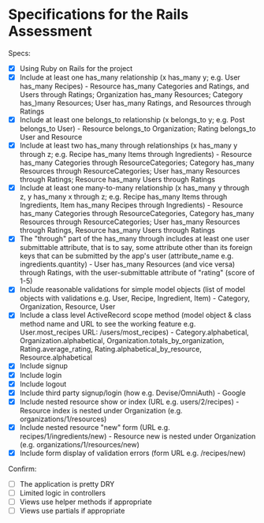 # Specifications for the Rails Assessment

Specs:
- [x] Using Ruby on Rails for the project
- [x] Include at least one has_many relationship (x has_many y; e.g. User has_many Recipes) - Resource has_many Categories and Ratings, and Users through Ratings; Organization has_many Resources; Category has_)many Resources; User has_many Ratings, and Resources through Ratings
- [x] Include at least one belongs_to relationship (x belongs_to y; e.g. Post belongs_to User) - Resource belongs_to Organization; Rating belongs_to User and Resource
- [x] Include at least two has_many through relationships (x has_many y through z; e.g. Recipe has_many Items through Ingredients) - Resource has_many Categories through ResourceCategories; Category has_many Resources through ResourceCategories; User has_many Resources through Ratings; Resource has_many Users through Ratings
- [x] Include at least one many-to-many relationship (x has_many y through z, y has_many x through z; e.g. Recipe has_many Items through Ingredients, Item has_many Recipes through Ingredients) - Resource has_many Categories through ResourceCategories, Category has_many Resources through ResourceCategories; User has_many Resources through Ratings, Resource has_many Users through Ratings
- [x] The "through" part of the has_many through includes at least one user submittable attribute, that is to say, some attribute other than its foreign keys that can be submitted by the app's user (attribute_name e.g. ingredients.quantity) - User has_many Resources (and vice versa) through Ratings, with the user-submittable attribute of "rating" (score of 1-5)
- [x] Include reasonable validations for simple model objects (list of model objects with validations e.g. User, Recipe, Ingredient, Item) - Category, Organization, Resource, User
- [x] Include a class level ActiveRecord scope method (model object & class method name and URL to see the working feature e.g. User.most_recipes URL: /users/most_recipes) - Category.alphabetical, Organization.alphabetical, Organization.totals_by_organization, Rating.average_rating, Rating.alphabetical_by_resource, Resource.alphabetical
- [x] Include signup
- [x] Include login
- [x] Include logout
- [x] Include third party signup/login (how e.g. Devise/OmniAuth) - Google
- [x] Include nested resource show or index (URL e.g. users/2/recipes) - Resource index is nested under Organization (e.g. organizations/1/resources)
- [x] Include nested resource "new" form (URL e.g. recipes/1/ingredients/new) - Resource new is nested under Organization (e.g. organizations/1/resources/new)
- [x] Include form display of validation errors (form URL e.g. /recipes/new)

Confirm:
- [ ] The application is pretty DRY
- [ ] Limited logic in controllers
- [ ] Views use helper methods if appropriate
- [ ] Views use partials if appropriate